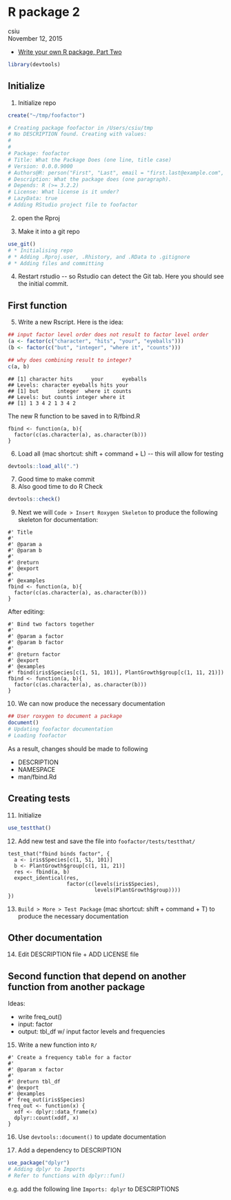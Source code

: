 # R package 2
csiu  
November 12, 2015  

- [Write your own R package, Part Two](http://stat545-ubc.github.io/packages05_foofactors-package-02.html)


```r
library(devtools)
```

## Initialize
1) Initialize repo

```r
create("~/tmp/foofactor")

# Creating package foofactor in /Users/csiu/tmp
# No DESCRIPTION found. Creating with values:
# 
# 
# Package: foofactor
# Title: What the Package Does (one line, title case)
# Version: 0.0.0.9000
# Authors@R: person("First", "Last", email = "first.last@example.com", role = c("aut", "cre"))
# Description: What the package does (one paragraph).
# Depends: R (>= 3.2.2)
# License: What license is it under?
# LazyData: true
# Adding RStudio project file to foofactor
```

2) open the Rproj

3) Make it into a git repo

```r
use_git()
# * Initialising repo
# * Adding .Rproj.user, .Rhistory, and .RData to .gitignore
# * Adding files and committing
```

4) Restart rstudio -- so Rstudio can detect the Git tab. Here you should see the initial commit.

## First function
5) Write a new Rscript. Here is the idea:

```r
## input factor level order does not result to factor level order
(a <- factor(c("character", "hits", "your", "eyeballs")))
(b <- factor(c("but", "integer", "where it", "counts")))

## why does combining result to integer?
c(a, b)
```

```
## [1] character hits      your      eyeballs 
## Levels: character eyeballs hits your
## [1] but      integer  where it counts  
## Levels: but counts integer where it
## [1] 1 3 4 2 1 3 4 2
```

The new R function to be saved in to R/fbind.R
```
fbind <- function(a, b){
  factor(c(as.character(a), as.character(b)))
}
```

6) Load all (mac shortcut: shift + command + L) -- this will allow for testing

```r
devtools::load_all(".")
```

7) Good time to make commit 
8) Also good time to do R Check

```r
devtools::check()
```

9) Next we will `Code > Insert Roxygen Skeleton` to produce the following skeleton for documentation:
```
#' Title
#'
#' @param a
#' @param b
#'
#' @return
#' @export
#'
#' @examples
fbind <- function(a, b){
  factor(c(as.character(a), as.character(b)))
}
```
After editing:
```
#' Bind two factors together
#'
#' @param a factor
#' @param b factor
#'
#' @return factor
#' @export
#' @examples
#' fbind(iris$Species[c(1, 51, 101)], PlantGrowth$group[c(1, 11, 21)])
fbind <- function(a, b){
  factor(c(as.character(a), as.character(b)))
}
```

10) We can now produce the necessary documentation

```r
## User roxygen to document a package
document()
# Updating foofactor documentation
# Loading foofactor
```
As a result, changes should be made to following

- DESCRIPTION
- NAMESPACE
- man/fbind.Rd

## Creating tests
11) Initialize

```r
use_testthat()
```

12) Add new test and save the file into `foofactor/tests/testthat/`
```
test_that("fbind binds factor", {
  a <- iris$Species[c(1, 51, 101)]
  b <- PlantGrowth$group[c(1, 11, 21)]
  res <- fbind(a, b)
  expect_identical(res,
                   factor(c(levels(iris$Species),
                            levels(PlantGrowth$group))))
})
```

13) `Build > More > Test Package` (mac shortcut: shift + command + T) to produce the necessary documentation

## Other documentation
14) Edit DESCRIPTION file + ADD LICENSE file

## Second function that depend on another function from another package
Ideas:

- write freq_out()
- input: factor
- output: tbl_df w/ input factor levels and frequencies

15) Write a new function into `R/`
```
#' Create a frequency table for a factor
#'
#' @param x factor
#'
#' @return tbl_df
#' @export
#' @examples
#' freq_out(iris$Species)
freq_out <- function(x) {
  xdf <- dplyr::data_frame(x)
  dplyr::count(xddf, x)
}
```

16) Use `devtools::document()` to update documentation

17) Add a dependency to DESCRIPTION

```r
use_package("dplyr")
# Adding dplyr to Imports
# Refer to functions with dplyr::fun()
```
e.g. add the following line `Imports: dplyr` to DESCRIPTIONS

